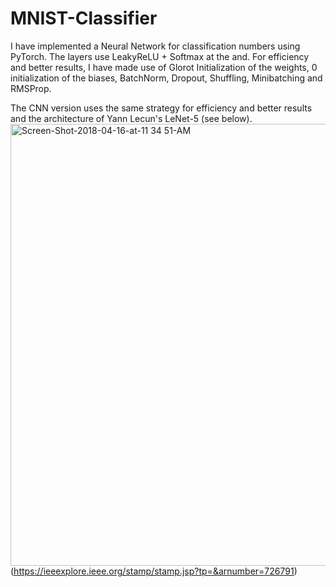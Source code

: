 # MNIST-Classifier

I have implemented a Neural Network for classification numbers using PyTorch. The layers use LeakyReLU + Softmax at the and. For efficiency and better results, I have made use of Glorot Initialization of the weights, 0 initialization of the biases, BatchNorm, Dropout, Shuffling, Minibatching and RMSProp.

The CNN version uses the same strategy for efficiency and better results and the architecture of Yann Lecun's LeNet-5 (see below).
<img width="707" alt="Screen-Shot-2018-04-16-at-11 34 51-AM" src="https://github.com/JohnnyB31/MNIST-Classifier/assets/47691689/64368ec9-3ea7-4f71-9294-658fa13c82f9">
(https://ieeexplore.ieee.org/stamp/stamp.jsp?tp=&arnumber=726791)
